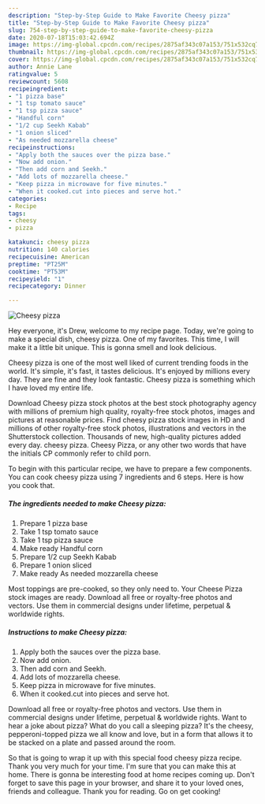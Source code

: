 ```yaml
---
description: "Step-by-Step Guide to Make Favorite Cheesy pizza"
title: "Step-by-Step Guide to Make Favorite Cheesy pizza"
slug: 754-step-by-step-guide-to-make-favorite-cheesy-pizza
date: 2020-07-18T15:03:42.694Z
image: https://img-global.cpcdn.com/recipes/2875af343c07a153/751x532cq70/cheesy-pizza-recipe-main-photo.jpg
thumbnail: https://img-global.cpcdn.com/recipes/2875af343c07a153/751x532cq70/cheesy-pizza-recipe-main-photo.jpg
cover: https://img-global.cpcdn.com/recipes/2875af343c07a153/751x532cq70/cheesy-pizza-recipe-main-photo.jpg
author: Annie Lane
ratingvalue: 5
reviewcount: 5608
recipeingredient:
- "1 pizza base"
- "1 tsp tomato sauce"
- "1 tsp pizza sauce"
- "Handful corn"
- "1/2 cup Seekh Kabab"
- "1 onion sliced"
- "As needed mozzarella cheese"
recipeinstructions:
- "Apply both the sauces over the pizza base."
- "Now add onion."
- "Then add corn and Seekh."
- "Add lots of mozzarella cheese."
- "Keep pizza in microwave for five minutes."
- "When it cooked.cut into pieces and serve hot."
categories:
- Recipe
tags:
- cheesy
- pizza

katakunci: cheesy pizza 
nutrition: 140 calories
recipecuisine: American
preptime: "PT25M"
cooktime: "PT53M"
recipeyield: "1"
recipecategory: Dinner

---
```



![Cheesy pizza](https://img-global.cpcdn.com/recipes/2875af343c07a153/751x532cq70/cheesy-pizza-recipe-main-photo.jpg)

Hey everyone, it's Drew, welcome to my recipe page. Today, we're going to make a special dish, cheesy pizza. One of my favorites. This time, I will make it a little bit unique. This is gonna smell and look delicious.

Cheesy pizza is one of the most well liked of current trending foods in the world. It's simple, it's fast, it tastes delicious. It's enjoyed by millions every day. They are fine and they look fantastic. Cheesy pizza is something which I have loved my entire life.

Download Cheesy pizza stock photos at the best stock photography agency with millions of premium high quality, royalty-free stock photos, images and pictures at reasonable prices. Find cheesy pizza stock images in HD and millions of other royalty-free stock photos, illustrations and vectors in the Shutterstock collection. Thousands of new, high-quality pictures added every day. cheesy pizza. Cheesy Pizza, or any other two words that have the initials CP commonly refer to child porn.


To begin with this particular recipe, we have to prepare a few components. You can cook cheesy pizza using 7 ingredients and 6 steps. Here is how you cook that.

<!--inarticleads1-->

##### The ingredients needed to make Cheesy pizza:

1. Prepare 1 pizza base
1. Take 1 tsp tomato sauce
1. Take 1 tsp pizza sauce
1. Make ready Handful corn
1. Prepare 1/2 cup Seekh Kabab
1. Prepare 1 onion sliced
1. Make ready As needed mozzarella cheese


Most toppings are pre-cooked, so they only need to. Your Cheese Pizza stock images are ready. Download all free or royalty-free photos and vectors. Use them in commercial designs under lifetime, perpetual &amp; worldwide rights. 

<!--inarticleads2-->

##### Instructions to make Cheesy pizza:

1. Apply both the sauces over the pizza base.
1. Now add onion.
1. Then add corn and Seekh.
1. Add lots of mozzarella cheese.
1. Keep pizza in microwave for five minutes.
1. When it cooked.cut into pieces and serve hot.


Download all free or royalty-free photos and vectors. Use them in commercial designs under lifetime, perpetual &amp; worldwide rights. Want to hear a joke about pizza? What do you call a sleeping pizza? It&#39;s the cheesy, pepperoni-topped pizza we all know and love, but in a form that allows it to be stacked on a plate and passed around the room. 

So that is going to wrap it up with this special food cheesy pizza recipe. Thank you very much for your time. I'm sure that you can make this at home. There is gonna be interesting food at home recipes coming up. Don't forget to save this page in your browser, and share it to your loved ones, friends and colleague. Thank you for reading. Go on get cooking!
